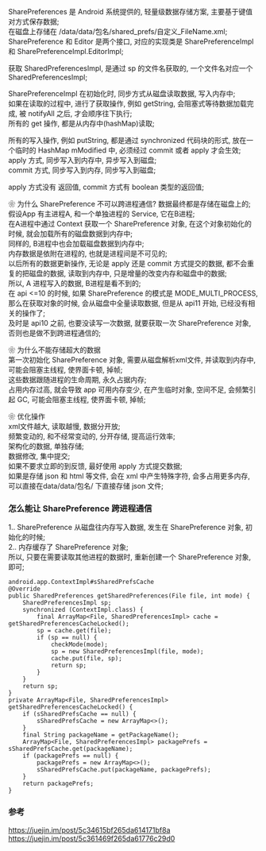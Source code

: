 SharePreferences 是 Android 系统提供的, 轻量级数据存储方案, 主要基于键值对方式保存数据;  
在磁盘上存储在 /data/data/包名/shared_prefs/自定义_FileName.xml;  
SharePreference 和 Editor 是两个接口, 对应的实现类是 SharePreferenceImpl 和   SharePreferenceImpl.EditorImpl;  

获取 SharedPreferencesImpl, 是通过 sp 的文件名获取的, 一个文件名对应一个 SharedPreferencesImpl;  


SharePreferenceImpl 在初始化时, 同步方式从磁盘读取数据, 写入内存中;  
如果在读取的过程中, 进行了获取操作, 例如 getString, 会阻塞式等待数据加载完成, 被 notifyAll 之后, 才会顺序往下执行;  
所有的 get 操作, 都是从内存中(hashMap)读取;  

所有的写入操作, 例如 putString, 都是通过 synchronized 代码块的形式, 放在一个临时的 HashMap mModified 中, 必须经过 commit 或者 apply 才会生效;  
apply 方式, 同步写入到内存中, 异步写入到磁盘;  
commit 方式, 同步写入到内存, 同步写入到磁盘;  

apply 方式没有 返回值, commit 方式有 boolean 类型的返回值;  


❀ 为什么 SharePreference 不可以跨进程通信? 数据最终都是存储在磁盘上的;  
假设App 有主进程A, 和一个单独进程的 Service, 它在B进程;  
在A进程中通过 Context 获取一个 SharePreference 对象, 在这个对象初始化的时候, 就会加载所有的磁盘数据到内存中;  
同样的, B进程中也会加载磁盘数据到内存中;  
内存数据是依附在进程的, 也就是进程间是不可见的;  
以后所有的数据更新操作, 无论是 apply 还是 commit 方式提交的数据, 都不会重复的把磁盘的数据, 读取到内存中, 只是增量的改变内存和磁盘中的数据;  
所以, A 进程写入的数据, B进程是看不到的;  
在 api <=10 的时候, 如果 SharePreference 的模式是 MODE_MULTI_PROCESS, 那么在获取对象的时候, 会从磁盘中全量读取数据, 但是从 api11 开始, 已经没有相关的操作了;  
及时是 api10 之前, 也要没读写一次数据, 就要获取一次 SharePreference 对象, 否则也是做不到跨进程通信的;  

❀ 为什么不能存储超大的数据  
第一次初始化 SharePreference 对象, 需要从磁盘解析xml文件, 并读取到内存中, 可能会阻塞主线程, 使界面卡顿, 掉帧;  
这些数据跟随进程的生命周期, 永久占据内存;  
占用内存过高, 就会导致 app 可用内存变少, 在产生临时对象, 空间不足, 会频繁引起 GC, 可能会阻塞主线程, 使界面卡顿, 掉帧;  

❀ 优化操作  
xml文件越大, 读取越慢, 数据分开放;  
频繁变动的, 和不经常变动的, 分开存储, 提高运行效率;  
架构化的数据, 单独存储;  
数据修改, 集中提交;  
如果不要求立即的到反馈, 最好使用 apply 方式提交数据;  
如果是存储 json 和 html 等文件, 会在 xml 中产生特殊字符, 会多占用更多内存, 可以直接在data/data/包名/ 下直接存储 json 文件;  

### 怎么能让 SharePreference 跨进程通信  
1.. SharePreference 从磁盘往内存写入数据, 发生在 SharePreference 对象, 初始化的时候;  
2.. 内存缓存了 SharePreference 对象;   
所以, 只要在需要读取其他进程的数据时, 重新创建一个 SharePreference 对象, 即可;  
```
android.app.ContextImpl#sSharedPrefsCache  
@Override
public SharedPreferences getSharedPreferences(File file, int mode) {
    SharedPreferencesImpl sp;
    synchronized (ContextImpl.class) {
        final ArrayMap<File, SharedPreferencesImpl> cache = getSharedPreferencesCacheLocked();
        sp = cache.get(file);
        if (sp == null) {
            checkMode(mode);
            sp = new SharedPreferencesImpl(file, mode);
            cache.put(file, sp);
            return sp;
        }
    }
    return sp;
}
private ArrayMap<File, SharedPreferencesImpl> getSharedPreferencesCacheLocked() {
    if (sSharedPrefsCache == null) {
        sSharedPrefsCache = new ArrayMap<>();
    }
    final String packageName = getPackageName();
    ArrayMap<File, SharedPreferencesImpl> packagePrefs = sSharedPrefsCache.get(packageName);
    if (packagePrefs == null) {
        packagePrefs = new ArrayMap<>();
        sSharedPrefsCache.put(packageName, packagePrefs);
    }
    return packagePrefs;
}
```


### 参考  
https://juejin.im/post/5c34615bf265da614171bf8a  
https://juejin.im/post/5c361469f265da61776c29d0  


